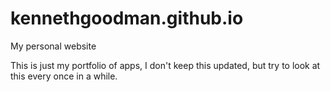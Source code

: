 # kennethgoodman.github.io
My personal website

This is just my portfolio of apps, I don't keep this updated, but try to look at this every once in a while.
